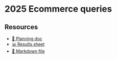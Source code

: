 # 2025 Ecommerce queries

<!--
  This directory contains all of the 2025 Ecommerce chapter queries.

  Each query should have a corresponding `metric_name.sql` file.
  Note that readers are linked to this directory, so try to make the SQL file names descriptive for easy browsing.

  Analysts: if helpful, you can use this README to give additional info about the queries.
-->

## Resources

- [📄 Planning doc][~google-doc]
- [📊 Results sheet][~google-sheets]
- [📝 Markdown file][~chapter-markdown]

[~google-doc]: https://docs.google.com/document/d/1s1IiImQrVDPieitg6F8RHOJ9299aB5LMRjOWOZzL3Uo
[~google-sheets]: https://docs.google.com/spreadsheets/d/1tbbH4q4wzj4bpTj8ctRJ_8-NyS5KPBBcNInkemfxcR8/edit
[~chapter-markdown]: https://github.com/HTTPArchive/almanac.httparchive.org/tree/main/src/content/en/2025/ecommerce.md

